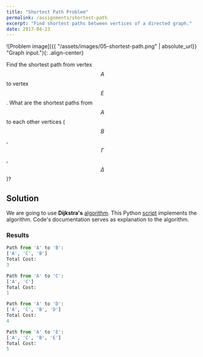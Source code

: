 ```yaml
---
title: "Shortest Path Problem"
permalink: /assignments/shortest-path
excerpt: "Find shortest paths between vertices of a directed graph."
date: 2017-04-23
---
```


![Problem image]({{ "/assets/images/05-shortest-path.png" | absolute_url}} "Graph input."){: .align-center} 

Find the shortest path from vertex $$A$$ to vertex $$E$$. What are the shortest paths from $$A$$
to each other vertices ($$B$$, $$\Gamma$$, $$\Delta$$)?

## Solution

We are going to use **Dijkstra's** [algorithm][Dijkstra]. This Python [script][script]
implements the algorithm. Code's documentation serves as explanation to the algorithm.

### Results

```python
Path from 'A' to 'B':
['A', 'C', 'B']
Total Cost:
3

Path from 'A' to 'C':
['A', 'C']
Total Cost:
1

Path from 'A' to 'D':
['A', 'C', 'B', 'D']
Total Cost:
4

Path from 'A' to 'E':
['A', 'C', 'B', 'E']
Total Cost:
5
```

[script]: https://github.com/tsirif/optimization-auth-course/blob/master/src/shortest_path_05.py 
[Dijkstra]: https://en.wikipedia.org/wiki/Dijkstra%27s_algorithm
